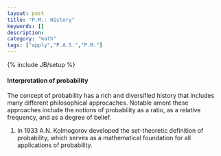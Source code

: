 ```yaml
---
layout: post
title: "P.M.: History"
keywords: []
description: 
category: "math"
tags: ["apply","P.A.S.","P.M."]
---
```

{% include JB/setup %}

#### Interpretation of probability
The concept of probability has a rich and diversified history that includes many
different philosophical approcaches. Notable amont these approaches include the
notions of probability as a ratio, as a relative frequency, and as a degree of
belief.


1. In 1933 A.N. Kolmogorov developed the set-theoretic definition of
   probability, which serves as a mathematical foundation for all applications
   of probability.

